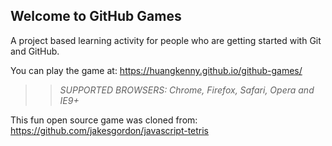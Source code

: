 ## Welcome to GitHub Games

A project based learning activity for people who are getting started with Git and GitHub.

You can play the game at: https://huangkenny.github.io/github-games/

>> _*SUPPORTED BROWSERS*: Chrome, Firefox, Safari, Opera and IE9+_

This fun open source game was cloned from: https://github.com/jakesgordon/javascript-tetris
